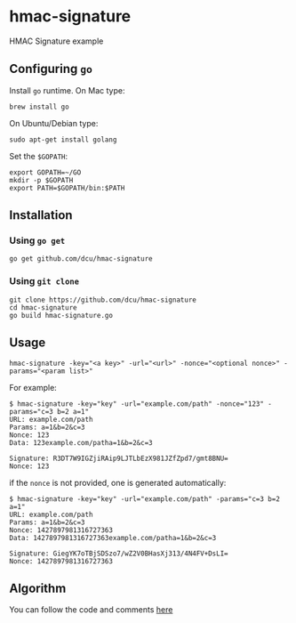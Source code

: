 # hmac-signature

HMAC Signature example

## Configuring `go`

Install `go` runtime. On Mac type:

	brew install go

On Ubuntu/Debian type:

	sudo apt-get install golang

Set the `$GOPATH`:

	export GOPATH=~/GO
	mkdir -p $GOPATH
	export PATH=$GOPATH/bin:$PATH

## Installation

### Using `go get`

	go get github.com/dcu/hmac-signature

### Using `git clone`

	git clone https://github.com/dcu/hmac-signature
	cd hmac-signature
	go build hmac-signature.go

## Usage

	hmac-signature -key="<a key>" -url="<url>" -nonce="<optional nonce>" -params="<param list>"

For example:

	$ hmac-signature -key="key" -url="example.com/path" -nonce="123" -params="c=3 b=2 a=1"
	URL: example.com/path
	Params: a=1&b=2&c=3
	Nonce: 123
	Data: 123example.com/patha=1&b=2&c=3
	
	Signature: R3DT7W9IGZjiRAip9LJTLbEzX981JZfZpd7/gmt8BNU=
	Nonce: 123

if the `nonce` is not provided, one is generated automatically:

	$ hmac-signature -key="key" -url="example.com/path" -params="c=3 b=2 a=1"
	URL: example.com/path
	Params: a=1&b=2&c=3
	Nonce: 1427897981316727363
	Data: 1427897981316727363example.com/patha=1&b=2&c=3
	
	Signature: GiegYK7oTBjSDSzo7/wZ2V0BHasXj313/4N4FV+DsLI=
	Nonce: 1427897981316727363

## Algorithm

You can follow the code and comments [here](https://github.com/dcu/hmac-signature/blob/8a75ba10016b0ebd763f826f90f67747dbcb07a1/hmac-signature.go#L44)



